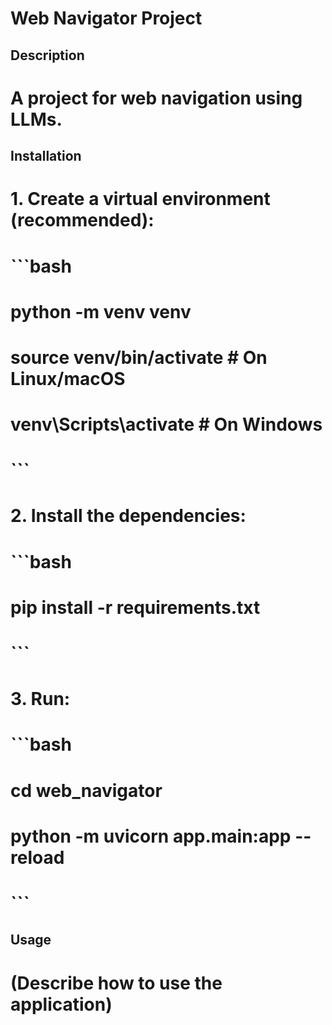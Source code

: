 # Web Navigator Project

## Description

# A project for web navigation using LLMs.

## Installation

# 1.  Create a virtual environment (recommended):
#    ```bash
#    python -m venv venv
#    source venv/bin/activate  # On Linux/macOS
#    venv\Scripts\activate  # On Windows
#    ```
# 2. Install the dependencies:
#    ```bash
#    pip install -r requirements.txt
#    ```
# 3. Run:
#    ```bash
#    cd web_navigator
#    python -m uvicorn app.main:app --reload
#    ```

## Usage

#  (Describe how to use the application)